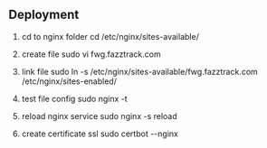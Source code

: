 ## Deployment

1. cd to nginx folder
   cd /etc/nginx/sites-available/

2. create file
   sudo vi fwg.fazztrack.com

3. link file
   sudo ln -s /etc/nginx/sites-available/fwg.fazztrack.com /etc/nginx/sites-enabled/

4. test file config
   sudo nginx -t

5. reload nginx service
   sudo nginx -s reload

6. create certificate ssl
   sudo certbot --nginx
